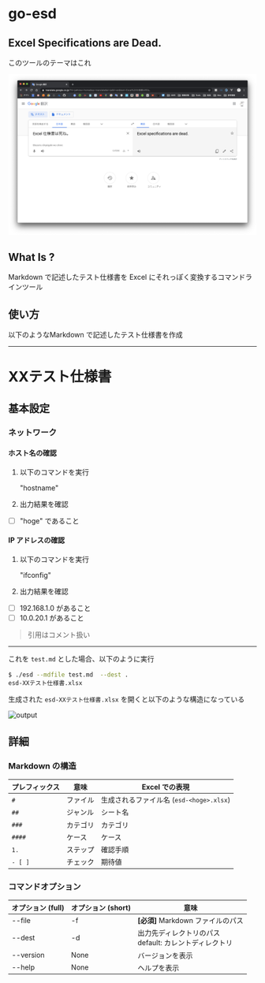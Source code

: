 # go-esd
## Excel Specifications are Dead.

このツールのテーマはこれ

![theme](theme.png)



## What Is ?

Markdown で記述したテスト仕様書を Excel にそれっぽく変換するコマンドラインツール



## 使い方

以下のようなMarkdown で記述したテスト仕様書を作成



---

# XXテスト仕様書

## 基本設定

### ネットワーク

#### ホスト名の確認

1. 以下のコマンドを実行

    "hostname"

1. 出力結果を確認

- [ ] "hoge" であること



#### IP アドレスの確認

1. 以下のコマンドを実行

   "ifconfig"

2. 出力結果を確認

- [ ] 192.168.1.0 があること
- [ ] 10.0.20.1 があること

> 引用はコメント扱い

---



これを `test.md` とした場合、以下のように実行

```bash
$ ./esd --mdfile test.md  --dest .
esd-XXテスト仕様書.xlsx
```

生成された `esd-XXテスト仕様書.xlsx` を開くと以下のような構造になっている

![output](./sampledata/output.png)



## 詳細

### Markdown の構造

| プレフィックス | 意味     | Excel での表現                           |
| -------------- | -------- | ---------------------------------------- |
| `# `           | ファイル | 生成されるファイル名 (`esd-<hoge>.xlsx`) |
| `## `          | ジャンル | シート名                                 |
| `### `         | カテゴリ | カテゴリ                                 |
| `#### `        | ケース   | ケース                                   |
| `1. `          | ステップ | 確認手順                                 |
| `- [ ] `       | チェック | 期待値                                   |



### コマンドオプション

| オプション (full) | オプション (short) | 意味                                                        |
| ----------------- | ------------------ | ----------------------------------------------------------- |
| --file            | -f                 | **[必須]** Markdown ファイルのパス                          |
| --dest            | -d                 | 出力先ディレクトリのパス<br />default: カレントディレクトリ |
| --version         | None               | バージョンを表示                                            |
| --help            | None               | ヘルプを表示                                                |

